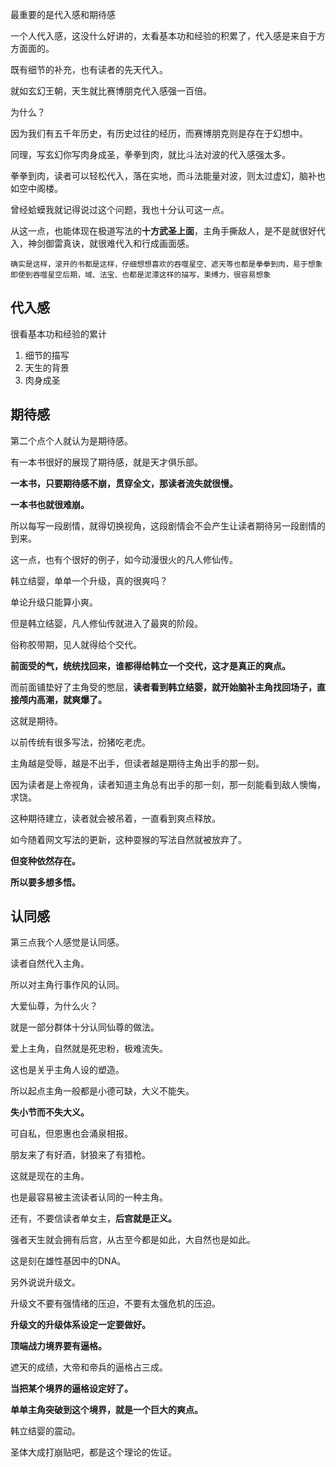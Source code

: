 最重要的是代入感和期待感

一个人代入感，这没什么好讲的，太看基本功和经验的积累了，代入感是来自于方方面面的。

既有细节的补充，也有读者的先天代入。

就如玄幻王朝，天生就比赛博朋克代入感强一百倍。

为什么？

因为我们有五千年历史，有历史过往的经历，而赛博朋克则是存在于幻想中。

同理，写玄幻你写肉身成圣，拳拳到肉，就比斗法对波的代入感强太多。

拳拳到肉，读者可以轻松代入，落在实地，而斗法能量对波，则太过虚幻，脑补也如空中阁楼。

曾经蛤蟆我就记得说过这个问题，我也十分认可这一点。

从这一点，也能体现在极道写法的**十方武圣上面**，主角手撕敌人，是不是就很好代入，神剑御雷真诀，就很难代入和行成画面感。

```
确实是这样，滚开的书都是这样，仔细想想喜欢的吞噬星空、遮天等也都是拳拳到肉，易于想象
即使到吞噬星空后期，域、法宝、也都是泥潭这样的描写，束缚力，很容易想象
```

## 代入感

很看基本功和经验的累计

1. 细节的描写
2. 天生的背景
3. 肉身成圣

## 期待感



第二个点个人就认为是期待感。

有一本书很好的展现了期待感，就是天才俱乐部。

**一本书，只要期待感不崩，贯穿全文，那读者流失就很慢。**

**一本书也就很难崩。**

所以每写一段剧情，就得切换视角，这段剧情会不会产生让读者期待另一段剧情的到来。

这一点，也有个很好的例子，如今动漫很火的凡人修仙传。

韩立结婴，单单一个升级，真的很爽吗？

单论升级只能算小爽。

但是韩立结婴，凡人修仙传就进入了最爽的阶段。

俗称胶带期，见人就得给个交代。

**前面受的气，统统找回来，谁都得给韩立一个交代，这才是真正的爽点。**

而前面铺垫好了主角受的憋屈，**读者看到韩立结婴，就开始脑补主角找回场子，直接颅内高潮，就爽爆了。**

这就是期待。

以前传统有很多写法，扮猪吃老虎。

主角越是受辱，越是不出手，但读者越是期待主角出手的那一刻。

因为读者是上帝视角，读者知道主角总有出手的那一刻，那一刻能看到敌人懊悔，求饶。

这种期待建立，读者就会被吊着，一直看到爽点释放。

如今随着网文写法的更新，这种耍猴的写法自然就被放弃了。

**但变种依然存在。**

**所以要多想多悟。**



## 认同感

第三点我个人感觉是认同感。

读者自然代入主角。

所以对主角行事作风的认同。

大爱仙尊，为什么火？

就是一部分群体十分认同仙尊的做法。

爱上主角，自然就是死忠粉，极难流失。

这也是关乎主角人设的塑造。

所以起点主角一般都是小德可缺，大义不能失。

**失小节而不失大义。**

可自私，但恩惠也会涌泉相报。

朋友来了有好酒，豺狼来了有猎枪。

这就是现在的主角。

也是最容易被主流读者认同的一种主角。

还有，不要信读者单女主，**后宫就是正义。**

强者天生就会拥有后宫，从古至今都是如此，大自然也是如此。

这是刻在雄性基因中的DNA。

另外说说升级文。

升级文不要有强情绪的压迫，不要有太强危机的压迫。

**升级文的升级体系设定一定要做好。**

**顶端战力境界要有逼格。**

遮天的成绩，大帝和帝兵的逼格占三成。

**当把某个境界的逼格设定好了。**

**单单主角突破到这个境界，就是一个巨大的爽点。**

韩立结婴的震动。

圣体大成打崩贴吧，都是这个理论的佐证。